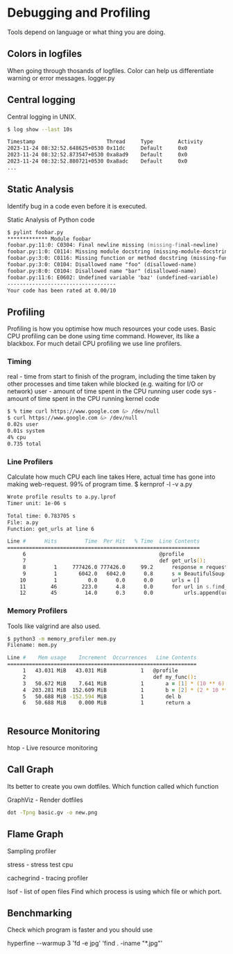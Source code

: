 # Debugging and Profiling

Tools depend on language or what thing you are doing.

## Colors in logfiles

When going through thosands of logfiles. Color can help us differentiate warning or error messages.
logger.py

## Central logging

Central logging in UNIX.

```zsh
$ log show --last 10s

Timestamp                       Thread     Type        Activity             PID    TTL  
2023-11-24 08:32:52.648625+0530 0x11dc     Default     0x0                  659    0    mDNSResponder: [com.apple.mDNSResponder:mDNS] [A(ac7f42f5, 725acd95)] Sent a previous IPv4 mDNS response to <mask.hash: 'A7s6Olz9bdV8kg7Oboy5fg=='> over unicast via en0/15
2023-11-24 08:32:52.873547+0530 0xa8ad9    Default     0x0                  0      0    kernel: arm64e_plugin_host: running binary "bash" in keys-off mode due to identity: com.apple.bash
2023-11-24 08:32:52.880721+0530 0xa8adc    Default     0x0                  0      0    kernel: arm64e_plugin_host: running binary "bash" in keys-off mode due to identity: com.apple.bash
...
```

## Static Analysis

Identify bug in a code even before it is executed.

Static Analysis of Python code

```zsh
$ pylint foobar.py  
************* Module foobar
foobar.py:11:0: C0304: Final newline missing (missing-final-newline)
foobar.py:1:0: C0114: Missing module docstring (missing-module-docstring)
foobar.py:3:0: C0116: Missing function or method docstring (missing-function-docstring)
foobar.py:3:0: C0104: Disallowed name "foo" (disallowed-name)
foobar.py:8:0: C0104: Disallowed name "bar" (disallowed-name)
foobar.py:11:6: E0602: Undefined variable 'baz' (undefined-variable)
-----------------------------------
Your code has been rated at 0.00/10
```

## Profiling

Profiling is how you optimise how much resources your code uses.
Basic CPU profiling can be done using time command. However, its like a blackbox.
For much detail CPU profiling we use line profilers.

### Timing

real - time from start to finish of the program, including the time taken by other processes and time taken while blocked (e.g. waiting for I/O or network)
user - amount of time spent in the CPU running user code
sys - amount of time spent in the CPU running kernel code

```zsh
$ % time curl https://www.google.com &> /dev/null
$ curl https://www.google.com &> /dev/null  
0.02s user 
0.01s system 
4% cpu 
0.735 total
```

### Line Profilers

Calculate how much CPU each line takes
Here, actual time has gone into making web-request. 99% of program time.
$ kernprof -l -v a.py

```zsh
Wrote profile results to a.py.lprof
Timer unit: 1e-06 s

Total time: 0.783705 s
File: a.py
Function: get_urls at line 6

Line #      Hits         Time  Per Hit   % Time  Line Contents
==============================================================
     6                                           @profile
     7                                           def get_urls():
     8         1     777426.0 777426.0     99.2      response = requests.get('https://missing.csail.mit.edu')
     9         1       6042.0   6042.0      0.8      s = BeautifulSoup(response.content, 'lxml')
    10         1          0.0      0.0      0.0      urls = []
    11        46        223.0      4.8      0.0      for url in s.find_all('a'):
    12        45         14.0      0.3      0.0          urls.append(url['href'])

```

### Memory Profilers

Tools like valgrind are also used.

```zsh
$ python3 -m memory_profiler mem.py
Filename: mem.py

Line #    Mem usage    Increment  Occurrences   Line Contents
=============================================================
     1   43.031 MiB   43.031 MiB           1   @profile
     2                                         def my_func():
     3   50.672 MiB    7.641 MiB           1       a = [1] * (10 ** 6)
     4  203.281 MiB  152.609 MiB           1       b = [2] * (2 * 10 ** 7)
     5   50.688 MiB -152.594 MiB           1       del b
     6   50.688 MiB    0.000 MiB           1       return a
 
```

## Resource Monitoring

htop - Live resource monitoring

## Call Graph

Its better to create you own dotfiles. Which function called which function

GraphViz - Render dotfiles

```zsh
dot -Tpng basic.gv -o new.png

```

## Flame Graph

Sampling profiler

stress - stress test cpu

cachegrind - tracing profiler

lsof - list of open files
Find which process is using which file or which port.

## Benchmarking

Check which program is faster and you should use

hyperfine --warmup 3 'fd -e jpg' 'find . -iname "*.jpg"'
